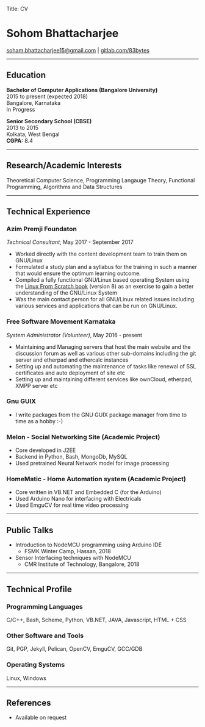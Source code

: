 Title: CV


# Sohom Bhattacharjee #

[soham.bhattacharjee15@gmail.com](mailto:soham.bhattacharjee15@gmail.com) | [gitlab.com/83bytes](https://gitlab.com/83bytes)

---

## Education ##
**Bachelor of Computer Applications (Bangalore University)** <br/>
2015 to present (expected 2018)<br/>
Bangalore, Karnataka<br/>
In Progress


**Senior Secondary School (CBSE)**<br/>
2013 to 2015 <br/>
Kolkata, West Bengal <br/>
**CGPA:** 8.4 

---

## Research/Academic Interests ##

Theoretical Computer Science, Programming Langauge Theory, Functional Programming, Algorithms and Data Structures

---

## Technical Experience ##


### Azim Premji Foundaton ###

*Technical Consultant*, May 2017 - September 2017

- Worked directly with the content development team to train them on GNU/Linux 
- Formulated a study plan and a syllabus for the training in such a manner that would ensure the optimum learning outcome. 
- Compiled a fully functional GNU/Linux based operating System using the [Linux From Scratch book](http://www.linuxfromscratch.org/) (version 8) as an exercise to gain a better understanding of the GNU/Linux System
- Was the main contact person for all GNU/Linux related issues including various services and applications that can be run on GNU/Linux.


### Free Software Movement Karnataka ###
*System Administrator (Volunteer)*, May 2016 - present

- Maintaining and Managing servers that host the main website and the discussion forum as well as various other sub-domains including the git server and etherpad and ethercalc instances
- Setting up and automating the maintenance of tasks like renewal of SSL certificates and auto deployment of site etc
- Setting up and maintaining different services like ownCloud, etherpad, XMPP server etc


### Gnu GUIX ###
- I write packages from the GNU GUIX package manager from time to time as a hobby :-)

### Melon - Social Networking Site (Academic Project) ###
- Core developed in J2EE
- Backend in Python, Bash, MongoDb, MySQL
- Used pretrained Neural Network model for image processing

### HomeMatic - Home Automation system (Academic Project) ###
- Core written in VB.NET and Embedded C (for the Arduino)
- Used Arduino Nano for interfacing with Electricals
- Used EmguCV for real time video processing

---

## Public Talks ##

- Introduction to NodeMCU programming using Arduino IDE
	- FSMK Winter Camp, Hassan, 2018
- Sensor Interfacing techniques with NodeMCU
    - CMR Institute of Technology, Bangalore, 2018

---

## Technical Profile ##


### Programming Languages ###

C/C++, Bash, Scheme, Python, VB.NET, JAVA, Javascript, HTML + CSS

### Other Software and Tools ###

Git, PGP, Jekyll, Pelican, OpenCV, EmguCV, GCC/GDB 

### Operating Systems ###

Linux, Windows

---
## References ##

-   Available on request




